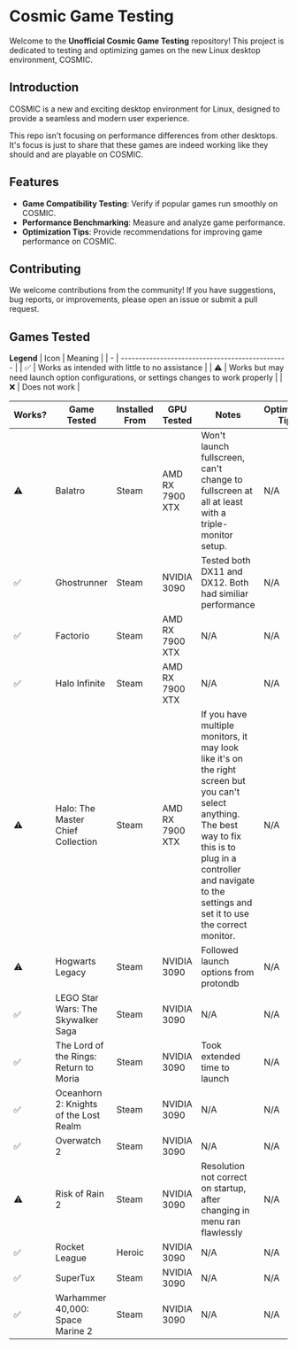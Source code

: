 # Cosmic Game Testing

Welcome to the **Unofficial Cosmic Game Testing** repository! This project is dedicated to testing and optimizing games on the new Linux desktop environment, COSMIC.

## Introduction

COSMIC is a new and exciting desktop environment for Linux, designed to provide a seamless and modern user experience. 

This repo isn't focusing on performance differences from other desktops. It's focus is just to share that these games are indeed working like they should and are playable on COSMIC.

## Features

- **Game Compatibility Testing**: Verify if popular games run smoothly on COSMIC.
- **Performance Benchmarking**: Measure and analyze game performance.
- **Optimization Tips**: Provide recommendations for improving game performance on COSMIC.

## Contributing

We welcome contributions from the community! If you have suggestions, bug reports, or improvements, please open an issue or submit a pull request. 

## Games Tested

**Legend**
| Icon | Meaning |
| - | ----------------------------------------------- |
| ✅ | Works as intended with little to no assistance | 
| ⚠️ | Works but may need launch option configurations, or settings changes to work properly |
| ❌ | Does not work |

| Works? | Game Tested | Installed From | GPU Tested | Notes | Optimizing Tips |
|----------|----------|----------|----------|----------|----------|
| ⚠️ | Balatro | Steam | AMD RX 7900 XTX | Won't launch fullscreen, can't change to fullscreen at all at least with a triple-monitor setup. | N/A |
| ✅ | Ghostrunner | Steam | NVIDIA 3090 | Tested both DX11 and DX12. Both had similiar performance | N/A |
| ✅ | Factorio | Steam | AMD RX 7900 XTX | N/A | N/A |
| ✅ | Halo Infinite | Steam | AMD RX 7900 XTX | N/A | N/A |
| ⚠️ | Halo: The Master Chief Collection | Steam | AMD RX 7900 XTX | If you have multiple monitors, it may look like it's on the right screen but you can't select anything. The best way to fix this is to plug in a controller and navigate to the settings and set it to use the correct monitor. | N/A |
| ⚠️ | Hogwarts Legacy | Steam | NVIDIA 3090 | Followed launch options from protondb | N/A |
| ✅ | LEGO Star Wars: The Skywalker Saga | Steam | NVIDIA 3090 | N/A | N/A |
| ✅ | The Lord of the Rings: Return to Moria | Steam | NVIDIA 3090 | Took extended time to launch | N/A |
| ✅ | Oceanhorn 2: Knights of the Lost Realm | Steam | NVIDIA 3090 | N/A | N/A |
| ✅ | Overwatch 2 | Steam | NVIDIA 3090 | N/A | N/A |
| ⚠️ | Risk of Rain 2 | Steam | NVIDIA 3090 | Resolution not correct on startup, after changing in menu ran flawlessly | N/A |
| ✅ | Rocket League | Heroic | NVIDIA 3090 | N/A | N/A |
| ✅ | SuperTux | Steam | NVIDIA 3090 | N/A | N/A |
| ✅ | Warhammer 40,000: Space Marine 2 | Steam | NVIDIA 3090 | N/A | N/A |
